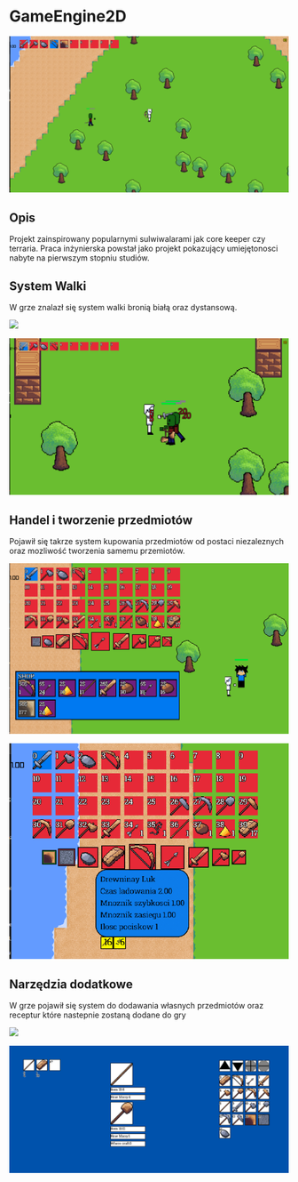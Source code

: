# GameEngine2D

![](Obrazy/Obraz.png)

## Opis
Projekt zainspirowany popularnymi sulwiwalarami jak core keeper czy terraria. Praca inżynierska powstał jako projekt pokazujący umiejętonosci nabyte na pierwszym stopniu studiów.

## System Walki
W grze znalazł się system walki bronią białą oraz dystansową.

![](Obrazy/Broń_Dystansowa.png)

![](Obrazy/Broń_Biała.png)

## Handel i tworzenie przedmiotów
Pojawił się takrze system kupowania przedmiotów od postaci niezaleznych oraz mozliwość tworzenia samemu przemiotów.

![](Obrazy/Sklep.png)

![](Obrazy/Crafting.png)

## Narzędzia dodatkowe
W grze pojawił się system do dodawania własnych przedmiotów oraz receptur które nastepnie zostaną dodane do gry

![](Obrazy/Tworzenie__Przedmiotów.png)

![](Obrazy/Tworzenie_Receptur.png)

